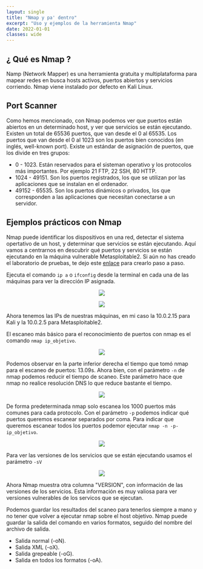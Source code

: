 ```yaml
---
layout: single
title: "Nmap y pa' dentro"
excerpt: "Uso y ejemplos de la herramienta Nmap" 
date: 2022-01-01
classes: wide
---
```

## ¿ Qué es Nmap ?

Namp (Network Mapper) es una herramienta gratuita y multiplataforma para mapear redes en busca hosts activos, puertos abiertos y servicios corriendo.
Nmap viene instalado por defecto en Kali Linux.

## Port Scanner

Como hemos mencionado, con Nmap podemos ver que puertos están abiertos en un determinado host, y ver que servicios se están ejecutando.
Existen un total de 65536 puertos, que van desde el 0 al 65535. Los puertos que van desde el 0 al 1023 son los puertos bien conocidos (en inglés, well-known port).
Existe un estándar de asignación de puertos, que los divide en tres grupos:

- 0 - 1023. Están reservados para el sisteman operativo y los protocolos más importantes. Por ejemplo 21 FTP, 22 SSH, 80 HTTP.	
- 1024 - 49151. Son los puertos registrados, los que se utilizan por las aplicaciones que se instalan en el ordenador.
- 49152 - 65535. Son los puertos dinámicos o privados, los que corresponden a las aplicaciones que necesitan conectarse a un servidor.

## Ejemplos prácticos con Nmap

Nmap puede identificar los dispositivos en una red, detectar el sistema opertativo de un host, y determinar que servicios se están ejecutando. Aquí vamos a centrarnos en descubrir qué
puertos y servicios se están ejecutando en la máquina vulnerable Metasploitable2. Si aún no has creado el laboratorio de pruebas, te dejo este [enlace](../laboratorio) para crearlo paso a paso.

Ejecuta el comando `ip a` o `ifconfig` desde la terminal en cada una de las máquinas para ver la dirección IP asignada.

<p><center><img src="../assets/images/nmap/ip-kali.png"></center></p>
<p><center><img src="../assets/images/nmap/ip-metasploitable.png"></center></p>

Ahora tenemos las IPs de nuestras máquinas, en mi caso la 10.0.2.15 para Kali y la 10.0.2.5 para Metasploitable2.

El escaneo más básico para el reconocimiento de puertos con nmap es el comando `nmap ip_objetivo`.

<p><center><img src="../assets/images/nmap/nmap-basic.png"></center></p>

Podemos observar en la parte inferior derecha el tiempo que tomó nmap para el escaneo de puertos: 13.09s. Ahora bien, con el parámetro `-n` de nmap podemos reducir el tiempo de scaneo. Este parámetro hace
que nmap no realice resolución DNS lo que reduce bastante el tiempo.

<p><center><img src="../assets/images/nmap/nmap-n.png"></center></p>

De forma predeterminada nmap solo escanea los 1000 puertos más comunes para cada protocolo. Con el parámetro `-p` podemos indicar qué puertos queremos escanear separados por coma. Para indicar que queremos escanear todos los puertos
podemor ejecutar `nmap -n -p- ip_objetivo`.

<p><center><img src="../assets/images/nmap/nmap-allports.png"></center></p>

Para ver las versiones de los servicios que se están ejecutando usamos el parámetro `-sV`

<p><center><img src="../assets/images/nmap/nmap-versiones.png"></center></p>

Ahora Nmap muestra otra columna "VERSION", con información de las versiones de los servicios. Esta información es muy valiosa para ver versiones vulnerables de los servicos que se ejecutan.

Podemos guardar los resultados del scaneo para tenerlos siempre a mano y no tener que volver a ejecutar nmap sobre el host objetivo. Nmap puede guardar la salida del comando en varios formatos,
seguido del nombre del archivo de salida.

- Salida normal (-oN).
- Salida XML (-oX).
- Salida grepeable (-oG).
- Salida en todos los formatos (-oA).




